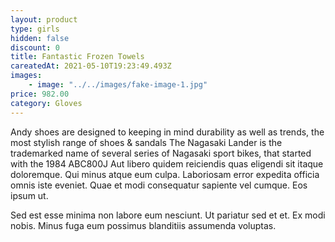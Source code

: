```yaml
---
layout: product
type: girls
hidden: false
discount: 0
title: Fantastic Frozen Towels
careatedAt: 2021-05-10T19:23:49.493Z
images:
    - image: "../../images/fake-image-1.jpg"
price: 982.00
category: Gloves
---
```

Andy shoes are designed to keeping in mind durability as well as trends, the most stylish range of shoes & sandals
The Nagasaki Lander is the trademarked name of several series of Nagasaki sport bikes, that started with the 1984 ABC800J
Aut libero quidem reiciendis quas eligendi sit itaque doloremque. Qui minus atque eum culpa. Laboriosam error expedita officia omnis iste eveniet. Quae et modi consequatur sapiente vel cumque. Eos ipsum ut.
 Sed est esse minima non labore eum nesciunt. Ut pariatur sed et et. Ex modi nobis. Minus fuga eum possimus blanditiis assumenda voluptas.
